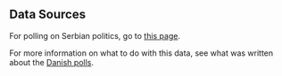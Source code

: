 Data Sources
------------
For polling on Serbian politics, go to [this page][polls].

For more information on what to do with this data, see what was written about the [Danish polls][danish-polling].


[polls]: https://en.wikipedia.org/wiki/Serbian_parliamentary_election,_2014
[danish-polling]: https://github.com/ndarville/d3-charts/blob/master/_data/denmark/README.md
